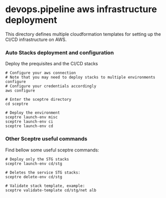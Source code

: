 # devops.pipeline aws infrastructure deployment

This directory defines multiple cloudformation templates for setting up the CI/CD infrastructure on AWS.<br />

### Auto Stacks deployment and configuration
Deploy the prequisites and the CI/CD  stacks
```
# Configure your aws connection
# Note that you may need to deploy stacks to multiple environments configure
# Configure your credentials accordingly
aws configure

# Enter the sceptre directory
cd sceptre

# Deploy the environment
sceptre launch-env misc
sceptre launch-env ci
sceptre launch-env cd
```

### Other Sceptre useful commands
Find bellow some useful sceptre commands:
```
# Deploy only the STG stacks
sceptre launch-env cd/stg

# Deletes the service STG stacks:
sceptre delete-env cd/stg

# Validate stack template, example: 
sceptre validate-template cd/stg/net alb
```
